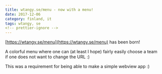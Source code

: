 ```yaml
---
title: wtangy.se/menu - now with a menu!
date: 2017-12-06
category: finland, it
tags: wtangy, se
<!-- prettier-ignore -->
---
```


[https://wtangy.se/menu](https://wtangy.se/menu) has been born!

A colorful menu where one can (at least I hope) fairly easily choose a team if one does not want to change the URL :)

This was a requirement for being able to make a simple webview app :)
